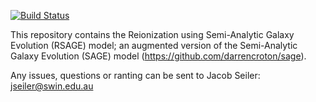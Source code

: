 [![Build Status](https://travis-ci.org/jacobseiler/self_consistent_SAGE.svg?branch=master)](https://travis-ci.org/jacobseiler/self_consistent_SAGE)

This repository contains the Reionization using Semi-Analytic Galaxy Evolution (RSAGE) model; an augmented version of the Semi-Analytic Galaxy Evolution (SAGE) model (https://github.com/darrencroton/sage).   

Any issues, questions or ranting can be sent to Jacob Seiler: jseiler@swin.edu.au 




